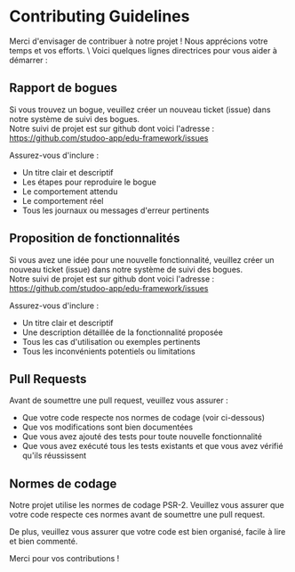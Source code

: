 Contributing Guidelines
=========================================

Merci d'envisager de contribuer à notre projet ! Nous apprécions votre temps et vos efforts. \ 
Voici quelques lignes directrices pour vous aider à démarrer :

Rapport de bogues
----------------

Si vous trouvez un bogue, veuillez créer un nouveau ticket (issue) dans notre système de suivi des bogues. \
Notre suivi de projet est sur github dont voici l'adresse : https://github.com/studoo-app/edu-framework/issues

Assurez-vous d'inclure :

* Un titre clair et descriptif
* Les étapes pour reproduire le bogue
* Le comportement attendu
* Le comportement réel
* Tous les journaux ou messages d'erreur pertinents

Proposition de fonctionnalités
-----------------------------

Si vous avez une idée pour une nouvelle fonctionnalité, veuillez créer un nouveau ticket (issue) dans notre système de suivi des bogues. \
Notre suivi de projet est sur github dont voici l'adresse : https://github.com/studoo-app/edu-framework/issues

Assurez-vous d'inclure :
* Un titre clair et descriptif
* Une description détaillée de la fonctionnalité proposée
* Tous les cas d'utilisation ou exemples pertinents
* Tous les inconvénients potentiels ou limitations

Pull Requests
-------------

Avant de soumettre une pull request, veuillez vous assurer :

* Que votre code respecte nos normes de codage (voir ci-dessous)
* Que vos modifications sont bien documentées
* Que vous avez ajouté des tests pour toute nouvelle fonctionnalité
* Que vous avez exécuté tous les tests existants et que vous avez vérifié qu'ils réussissent
  
Normes de codage
----------------

Notre projet utilise les normes de codage PSR-2. Veuillez vous assurer que votre code respecte ces normes avant de soumettre une pull request.

De plus, veuillez vous assurer que votre code est bien organisé, facile à lire et bien commenté.

Merci pour vos contributions !

